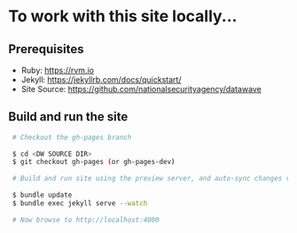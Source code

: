 # To work with this site locally...

## Prerequisites

- Ruby: <https://rvm.io>
- Jekyll: <https://jekyllrb.com/docs/quickstart/>
- Site Source: <https://github.com/nationalsecurityagency/datawave>

## Build and run the site

```bash
 # Checkout the gh-pages branch
 
 $ cd <DW SOURCE DIR>
 $ git checkout gh-pages (or gh-pages-dev)
 
 # Build and run site using the preview server, and auto-sync changes via --watch
  
 $ bundle update
 $ bundle exec jekyll serve --watch
 
 # Now browse to http://localhost:4000
 
``` 